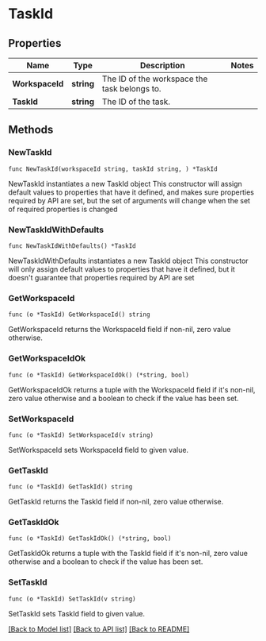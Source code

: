 # TaskId

## Properties

Name | Type | Description | Notes
------------ | ------------- | ------------- | -------------
**WorkspaceId** | **string** | The ID of the workspace the task belongs to. | 
**TaskId** | **string** | The ID of the task. | 

## Methods

### NewTaskId

`func NewTaskId(workspaceId string, taskId string, ) *TaskId`

NewTaskId instantiates a new TaskId object
This constructor will assign default values to properties that have it defined,
and makes sure properties required by API are set, but the set of arguments
will change when the set of required properties is changed

### NewTaskIdWithDefaults

`func NewTaskIdWithDefaults() *TaskId`

NewTaskIdWithDefaults instantiates a new TaskId object
This constructor will only assign default values to properties that have it defined,
but it doesn't guarantee that properties required by API are set

### GetWorkspaceId

`func (o *TaskId) GetWorkspaceId() string`

GetWorkspaceId returns the WorkspaceId field if non-nil, zero value otherwise.

### GetWorkspaceIdOk

`func (o *TaskId) GetWorkspaceIdOk() (*string, bool)`

GetWorkspaceIdOk returns a tuple with the WorkspaceId field if it's non-nil, zero value otherwise
and a boolean to check if the value has been set.

### SetWorkspaceId

`func (o *TaskId) SetWorkspaceId(v string)`

SetWorkspaceId sets WorkspaceId field to given value.


### GetTaskId

`func (o *TaskId) GetTaskId() string`

GetTaskId returns the TaskId field if non-nil, zero value otherwise.

### GetTaskIdOk

`func (o *TaskId) GetTaskIdOk() (*string, bool)`

GetTaskIdOk returns a tuple with the TaskId field if it's non-nil, zero value otherwise
and a boolean to check if the value has been set.

### SetTaskId

`func (o *TaskId) SetTaskId(v string)`

SetTaskId sets TaskId field to given value.



[[Back to Model list]](../README.md#documentation-for-models) [[Back to API list]](../README.md#documentation-for-api-endpoints) [[Back to README]](../README.md)


